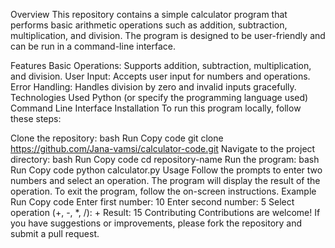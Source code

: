 Overview
This repository contains a simple calculator program that performs basic arithmetic operations such as addition, subtraction, multiplication, and division. The program is designed to be user-friendly and can be run in a command-line interface.

Features
Basic Operations: Supports addition, subtraction, multiplication, and division.
User Input: Accepts user input for numbers and operations.
Error Handling: Handles division by zero and invalid inputs gracefully.
Technologies Used
Python (or specify the programming language used)
Command Line Interface
Installation
To run this program locally, follow these steps:

Clone the repository:
bash
Run
Copy code
git clone https://github.com/Jana-vamsi/calculator-code.git
Navigate to the project directory:
bash
Run
Copy code
cd repository-name
Run the program:
bash
Run
Copy code
python calculator.py
Usage
Follow the prompts to enter two numbers and select an operation.
The program will display the result of the operation.
To exit the program, follow the on-screen instructions.
Example
Run
Copy code
Enter first number: 10
Enter second number: 5
Select operation (+, -, *, /): +
Result: 15
Contributing
Contributions are welcome! If you have suggestions or improvements, please fork the repository and submit a pull request.

